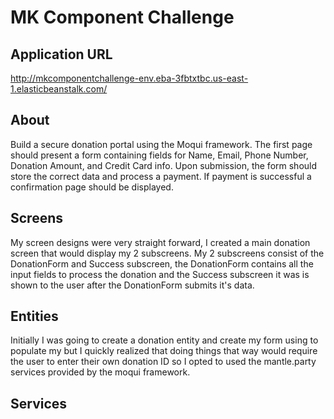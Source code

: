 # MK Component Challenge

## Application URL
http://mkcomponentchallenge-env.eba-3fbtxtbc.us-east-1.elasticbeanstalk.com/

## About
Build a secure donation portal using the Moqui framework. The first page should present a form containing fields for Name, Email, Phone Number, Donation Amount, and Credit Card info. Upon submission, the form should store the correct data and process a payment. If payment is successful a confirmation page should be displayed.

## Screens
My screen designs were very straight forward, I created a main donation screen that would display my 2 subscreens. My 2 subscreens consist of the DonationForm and Success subscreen, the DonationForm contains all the input fields to process the donation and the Success subscreen it was is shown to the user after the DonationForm submits it's data.

## Entities
Initially I was going to create a donation entity and create my form using <auto-fields-entity> to populate my <form-list> but I quickly realized that doing things that way would require the user to enter their own donation ID so I opted to used the mantle.party services provided by the moqui framework.
  
## Services
